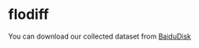 # flodiff
You can download our collected dataset from [BaiduDisk](https://pan.baidu.com/s/1kQnEJqHMPVRw0xcjGIUTvQ?pwd=skjj)